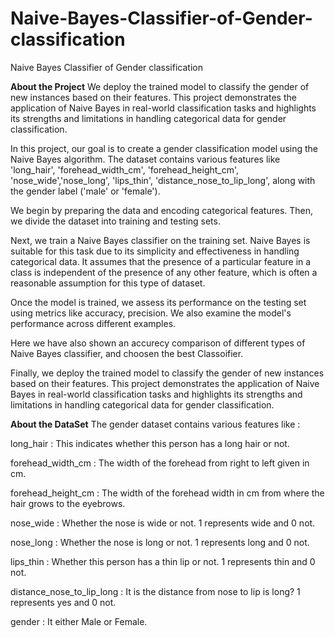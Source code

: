 # Naive-Bayes-Classifier-of-Gender-classification
Naive Bayes Classifier of Gender classification

**About the Project**
We deploy the trained model to classify the gender of new instances based on their features. This project demonstrates the application of Naive Bayes in real-world classification tasks and highlights its strengths and limitations in handling categorical data for gender classification.

In this project, our goal is to create a gender classification model using the Naive Bayes algorithm. The dataset contains various features like 'long_hair', 'forehead_width_cm', 'forehead_height_cm', 'nose_wide','nose_long', 'lips_thin', 'distance_nose_to_lip_long', along with the gender label ('male' or 'female').

We begin by preparing the data and encoding categorical features. Then, we divide the dataset into training and testing sets.

Next, we train a Naive Bayes classifier on the training set. Naive Bayes is suitable for this task due to its simplicity and effectiveness in handling categorical data. It assumes that the presence of a particular feature in a class is independent of the presence of any other feature, which is often a reasonable assumption for this type of dataset.

Once the model is trained, we assess its performance on the testing set using metrics like accuracy, precision. We also examine the model's performance across different examples.

Here we have also shown an accurecy comparison of different types of Naive Bayes classifier, and choosen the best Classoifier.

Finally, we deploy the trained model to classify the gender of new instances based on their features. This project demonstrates the application of Naive Bayes in real-world classification tasks and highlights its strengths and limitations in handling categorical data for gender classification.

**About the DataSet**
The gender dataset contains various features like :

long_hair : This indicates whether this person has a long hair or not.

forehead_width_cm : The width of the forehead from right to left given in cm.

forehead_height_cm : The width of the forehead width in cm from where the hair grows to the eyebrows.

nose_wide : Whether the nose is wide or not. 1 represents wide and 0 not.

nose_long : Whether the nose is long or not. 1 represents long and 0 not.

lips_thin : Whether this person has a thin lip or not. 1 represents thin and 0 not.

distance_nose_to_lip_long : It is the distance from nose to lip is long? 1 represents yes and 0 not.

gender : It either Male or Female.
